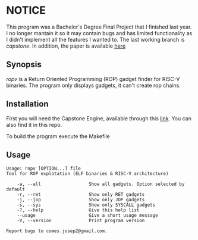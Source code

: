 # NOTICE

This program was a Bachelor's Degree Final Project that I finished last year. I no longer mantain it so it may contain bugs and has limited functionality as I didn't implement all the features I wanted to. The last working branch is _capstone_. In addition, the paper is available [here](https://riunet.upv.es/handle/10251/187258)

## Synopsis

_ropv_ is a Return Oriented Programming (ROP) gadget finder for RISC-V binaries. The program only displays gadgets, it can't create rop chains.

## Installation

First you will need the Capstone Engine, available through this [link](https://github.com/capstone-engine/capstone). You can also find it in this repo.

To build the program execute the Makefile

## Usage

    Usage: ropv [OPTION...] file
    Tool for ROP explotation (ELF binaries & RISC-V architecture)

        -a, --all                  Show all gadgets. Option selected by default
        -r, --ret                  Show only RET gadgets
        -j, --jop                  Show only JOP gadgets
        -s, --sys                  Show only SYSCALL gadgets
        -?, --help                 Give this help list
        --usage                    Give a short usage message
        -V, --version              Print program version

    Report bugs to comes.josep2@gmail.com.
